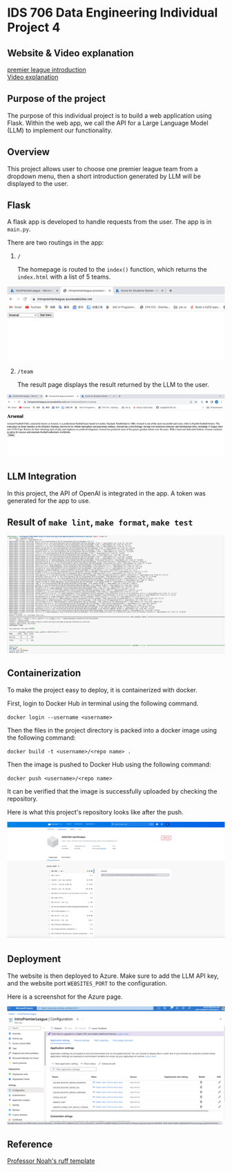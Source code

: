 
# IDS 706 Data Engineering Individual Project 4


## Website & Video explanation
[premier league introduction](https://intropremierleague.azurewebsites.net/)<br />[Video explanation]()

## Purpose of the project

The purpose of this individual project is to build a web application using Flask. Within the web app, we call the API for a Large Language Model (LLM) to implement our functionality.

## Overview

This project allows user to choose one premier league team from a dropdown menu, then a short introduction generated by LLM will be displayed to the user.

## Flask

A flask app is developed to handle requests from the user. The app is in `main.py`.

There are two routings in the app: 

1. `/`

    The homepage is routed to the `index()` function, which returns the `index.html` with a list of 5 teams.

![index_page](1.png)

2. `/team`
    
    The result page displays the result returned by the LLM to the user.

![result_page](2.png)

## LLM Integration

In this project, the API of OpenAI is integrated in the app. A token was generated for the app to use.

## Result of `make lint`, `make format`, `make test`

![rslt](3.png)

## Containerization

To make the project easy to deploy, it is containerized with docker.

First, login to Docker Hub in terminal using the following command.

`docker login --username <username>`


Then the files in the project directory is packed into a docker image using the following command:

`docker build -t <username>/<repo name> .`



Then the image is pushed to Docker Hub using the following command:

`docker push <username>/<repo name>`

It can be verified that the image is successfully uploaded by checking the repository.

Here is what this project's repository looks like after the push.

![docker_hub_repo](4.png)

## Deployment

The website is then deployed to Azure. Make sure to add the LLM API key, and the website port `WEBSITES_PORT` to the configuration.

Here is a screenshot for the Azure page.

![azure](5.png)

## Reference
[Professor Noah's ruff template](https://github.com/nogibjj/python-ruff-template)






